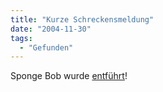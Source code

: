 ```yaml
---
title: "Kurze Schreckensmeldung"
date: "2004-11-30"
tags:
  - "Gefunden"
---
```


Sponge Bob wurde [entführt](http://www.omaha.com/index.php?u_np=0&u_pg=1636&u_sid=1271331)!
